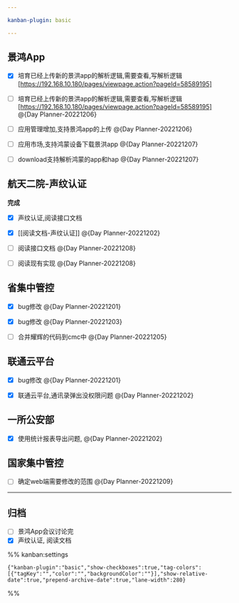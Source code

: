 ```yaml
---

kanban-plugin: basic

---
```


## 景鸿App

- [x] 培育已经上传新的景洪app的解析逻辑,需要查看,写解析逻辑[https://192.168.10.180/pages/viewpage.action?pageId=58589195]
- [ ] 培育已经上传新的景洪app的解析逻辑,需要查看,写解析逻辑[https://192.168.10.180/pages/viewpage.action?pageId=58589195] @{Day Planner-20221206}
- [ ] 应用管理增加,支持景鸿app的上传 @{Day Planner-20221206}
- [ ] 应用市场,支持鸿蒙设备下载景洪app @{Day Planner-20221207}
- [ ] download支持解析鸿蒙的app和hap @{Day Planner-20221207}


## 航天二院-声纹认证

**完成**
- [x] 声纹认证,阅读接口文档
- [x] [[阅读文档-声纹认证]] @{Day Planner-20221202}
- [ ] 阅读接口文档 @{Day Planner-20221208}
- [ ] 阅读现有实现 @{Day Planner-20221208}


## 省集中管控

- [x] bug修改 @{Day Planner-20221201}
- [x] bug修改 @{Day Planner-20221203}
- [ ] 合并耀辉的代码到cmc中 @{Day Planner-20221205}


## 联通云平台

- [x] bug修改 @{Day Planner-20221201}
- [x] 联通云平台,通讯录弹出没权限问题 @{Day Planner-20221202}


## 一所公安部

- [x] 使用统计报表导出问题, @{Day Planner-20221202}


## 国家集中管控

- [ ] 确定web端需要修改的范围 @{Day Planner-20221209}


***

## 归档

- [ ] 景鸿App会议讨论完
- [x] 声纹认证, 阅读文档

%% kanban:settings
```
{"kanban-plugin":"basic","show-checkboxes":true,"tag-colors":[{"tagKey":"","color":"","backgroundColor":""}],"show-relative-date":true,"prepend-archive-date":true,"lane-width":280}
```
%%